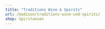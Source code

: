 ```yaml
---
title: "Traditions Wine & Spirits"
url: /madison/traditions-wine-und-spirits/
shop: Spirituosen
---
```

